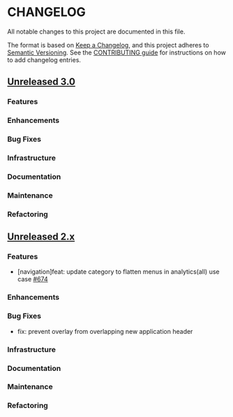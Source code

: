 # CHANGELOG
All notable changes to this project are documented in this file.

The format is based on [Keep a Changelog](https://keepachangelog.com/en/1.0.0/), and this project adheres to [Semantic Versioning](https://semver.org/spec/v2.0.0.html). See the [CONTRIBUTING guide](./CONTRIBUTING.md#Changelog) for instructions on how to add changelog entries.

## [Unreleased 3.0](https://github.com/opensearch-project/dashboards-maps/compare/2.x...HEAD)
### Features
### Enhancements
### Bug Fixes
### Infrastructure
### Documentation
### Maintenance
### Refactoring

## [Unreleased 2.x](https://github.com/opensearch-project/dashboards-maps/compare/2.17...2.x)
### Features
* [navigation]feat: update category to flatten menus in analytics(all) use case [#674](https://github.com/opensearch-project/dashboards-maps/pull/674)
### Enhancements
### Bug Fixes
* fix: prevent overlay from overlapping new application header
### Infrastructure
### Documentation
### Maintenance
### Refactoring
